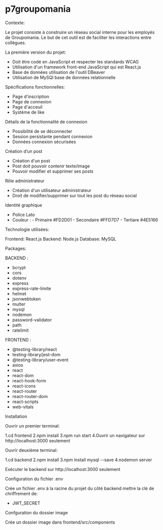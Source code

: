 # p7groupomania


Contexte:

Le projet consiste à construire un réseau social interne pour les employés de Groupomania. Le but de cet outil est de faciliter les interactions entre collègues.

La première version du projet:

- Doit être codé en JavaScript et respecter les standards WCAG
- Utilisation  d'un framework front-end JavaScript qui est React.js
- Base de données utilisation de l'outil DBeaver
- Utilisation de MySQl base de données relationnelle

Spécifications fonctionnelles:

- Page d'inscription
- Page de connexion
- Page d'acceuil
- Système de like 

Détails de la fonctionnalité de connexion

- Possibilité de se déconnecter
- Session persistante pendant connexion
- Données connexion sécurisées

Création d’un post

- Création d'un post 
- Post doit pouvoir contenir texte/image
- Pouvoir modifier et supprimer ses posts

Rôle administrateur

- Création d'un utilisateur administrateur
- Droit de modifier/supprimer sur tout les post du réseau social

Identité graphique

- Police Lato
- Couleur : - Primaire #FD2D01
            - Secondaire #FFD7D7
            - Tertiare #4E5166



Technologie utilisées:

Frontend: React.js
Backend: Node.js 
Database: MySQL



Packages: 

BACKEND : 

- bcrypt
- cors
- dotenv
- express
- express-rate-limite
- helmet
- jsonwebtoken
- multer
- mysql
- nodemon
- password-validator
- path
- ratelimit

FRONTEND :

- @testing-library/react
- testing-library/jest-dom
- @testing-library/user-event
- axios
- react
- react-dom
- react-hook-form
- react-icons
- react-router
- react-router-dom
- react-scripts
- web-vitals



Installation 

Ouvrir un premier terminal: 

1.cd frontend
2.npm install 
3.npm run start
4.Ouvrir un navigateur sur  http://localhost:3000 seulement 

Ouvrir deuxième terminal:

1.cd backend
2.npm install
3.npm install mysql --save
4.nodemon server

Exécuter le backend sur http://localhost:3000 seulement

Configuration du fichier .env 

Crée un fichier .env à la racine du projet du côté backend mettre la clé de chriffrement de: 

- JWT_SECRET


Confguration du dossier image

Crée un dossier image dans frontend/src/components